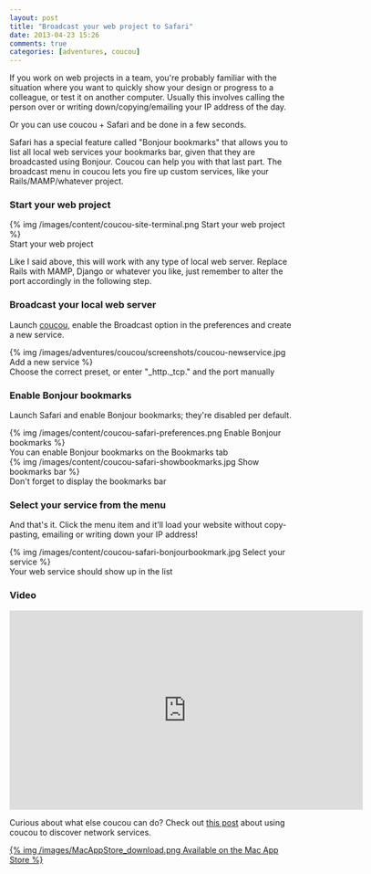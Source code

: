 ```yaml
---
layout: post
title: "Broadcast your web project to Safari"
date: 2013-04-23 15:26
comments: true
categories: [adventures, coucou]
---
```


If you work on web projects in a team, you're probably familiar with the situation where you want to quickly show your design or progress to a colleague, or test it on another computer. Usually this involves calling the person over or writing down/copying/emailing your IP address of the day.

Or you can use coucou + Safari and be done in a few seconds.

Safari has a special feature called "Bonjour bookmarks" that allows you to list all local web services your bookmarks bar, given that they are broadcasted using Bonjour. Coucou can help you with that last part. The broadcast menu in coucou lets you fire up custom services, like your Rails/MAMP/whatever project.

### Start your web project

<div class="thumbnail">
{% img /images/content/coucou-site-terminal.png Start your web project %}
<div class="caption">
Start your web project
</div>
</div>

<!-- more -->

Like I said above, this will work with any type of local web server. Replace Rails with MAMP, Django or whatever you like, just remember to alter the port accordingly in the following step.

### Broadcast your local web server

Launch <a href="http://appstore.com/mac/coucou" target="_blank">coucou</a>, enable the Broadcast option in the preferences and create a new service.

<div class="thumbnail">
{% img /images/adventures/coucou/screenshots/coucou-newservice.jpg Add a new service %}
<div class="caption">
Choose the correct preset, or enter "_http._tcp." and the port manually
</div>
</div>

### Enable Bonjour bookmarks

Launch Safari and enable Bonjour bookmarks; they're disabled per default.

<div class="thumbnail">
{% img /images/content/coucou-safari-preferences.png Enable Bonjour bookmarks %}
<div class="caption">
You can enable Bonjour bookmarks on the Bookmarks tab
</div>
</div>

<div class="thumbnail">
{% img /images/content/coucou-safari-showbookmarks.jpg Show bookmarks bar %}
<div class="caption">
Don't forget to display the bookmarks bar
</div>
</div>

### Select your service from the menu

And that's it. Click the menu item and it'll load your website without copy-pasting, emailing or writing down your IP address!

<div class="thumbnail">
{% img /images/content/coucou-safari-bonjourbookmark.jpg Select your service %}
<div class="caption">
Your web service should show up in the list
</div>
</div>

### Video

<iframe width="620" height="349" src="http://www.youtube.com/embed/7M9xcwbICPs" frameborder="0" allowfullscreen></iframe>

Curious about what else coucou can do? Check out [this post](/blog/2013/03/29/coucou-for-easy-network-access) about using coucou to discover network services.

<a href="https://itunes.apple.com/app/coucou/id620436774">{% img /images/MacAppStore_download.png Available on the Mac App Store %}</a>

